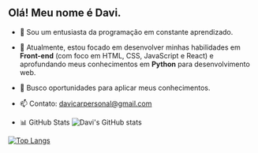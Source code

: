 ## Olá! Meu nome é Davi.

- 👋 Sou um entusiasta da programação em constante aprendizado.
- 🌱 Atualmente, estou focado em desenvolver minhas habilidades em **Front-end** (com foco em HTML, CSS, JavaScript e React) e aprofundando meus conhecimentos em **Python** para desenvolvimento web.
- 🚀 Busco oportunidades para aplicar meus conhecimentos.
- 📫 Contato: davicarpersonal@gmail.com

- 📊 GitHub Stats
![Davi's GitHub stats](https://github-readme-stats.vercel.app/api?username=DaviCarvalhoAz&show_icons=true&theme=dracula)

[![Top Langs](https://github-readme-stats.vercel.app/api/top-langs/?username=DaviCarvalhoAz&layout=compact)](https://github.com/anuraghazra/github-readme-stats)


